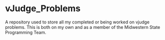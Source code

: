 # vJudge_Problems
A repository used to store all my completed or being worked on vjudge problems. This is both on my own and as a member of the Midwestern State Programming Team.
